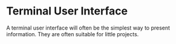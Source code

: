 # Terminal User Interface

A terminal user interface will often be the simplest way to present information.
They are often suitable for little projects.
